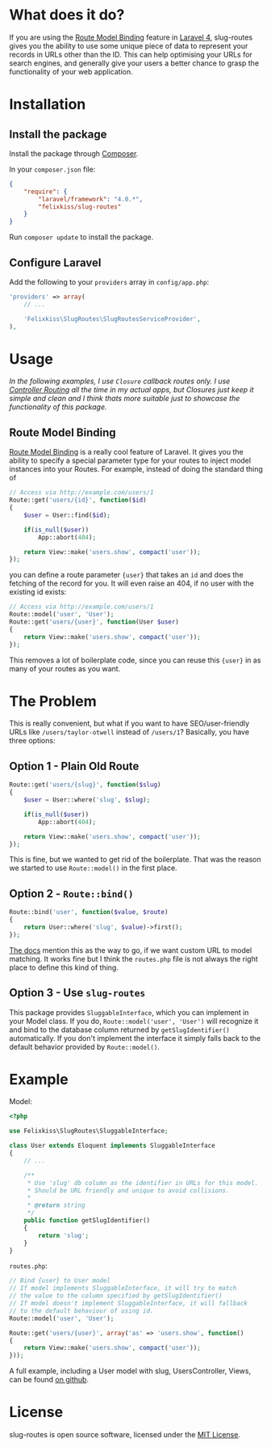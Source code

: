 # What does it do?

If you are using the [Route Model Binding] feature in [Laravel 4], slug-routes gives 
you the ability to use some unique piece of data to represent your records in URLs 
other than the ID. This can help optimising your URLs for search engines, and generally
give your users a better chance to grasp the functionality of your web application.

# Installation

## Install the package

Install the package through [Composer].

In your `composer.json` file:

```json
{
    "require": {
        "laravel/framework": "4.0.*",
        "felixkiss/slug-routes"
    }
}
```

Run `composer update` to install the package.

## Configure Laravel

Add the following to your `providers` array in `config/app.php`:

```php
'providers' => array(
    // ...

    'Felixkiss\SlugRoutes\SlugRoutesServiceProvider',
),
```

# Usage

*In the following examples, I use `Closure` callback routes only. I use [Controller Routing]
all the time in my actual apps, but Closures just keep it simple and clean and I think thats
more suitable just to showcase the functionality of this package.*

## Route Model Binding

[Route Model Binding] is a really cool feature of Laravel. It gives you the ability
to specify a special parameter type for your routes to inject model instances into your
Routes. For example, instead of doing the standard thing of

```php
// Access via http://example.com/users/1
Route::get('users/{id}', function($id)
{
    $user = User::find($id);

    if(is_null($user))
        App::abort(404);

    return View::make('users.show', compact('user'));
});
```

you can define a route parameter `{user}` that takes an `id` and does the fetching of
the record for you. It will even raise an 404, if no user with the existing id exists:

```php
// Access via http://example.com/users/1
Route::model('user', 'User');
Route::get('users/{user}', function(User $user)
{
    return View::make('users.show', compact('user'));
});
```

This removes a lot of boilerplate code, since you can reuse this `{user}` in as many of
your routes as you want.

# The Problem

This is really convenient, but what if you want to have SEO/user-friendly URLs like
`/users/taylor-otwell` instead of `/users/1`? Basically, you have three options:

## Option 1 - Plain Old Route

```php
Route::get('users/{slug}', function($slug)
{
    $user = User::where('slug', $slug);

    if(is_null($user))
        App::abort(404);

    return View::make('users.show', compact('user'));
});
```

This is fine, but we wanted to get rid of the boilerplate. That was the reason
we started to use `Route::model()` in the first place.

## Option 2 - `Route::bind()`

```php
Route::bind('user', function($value, $route)
{
    return User::where('slug', $value)->first();
});
```

[The docs](http://laravel.com/docs/routing#route-model-binding) mention this as the
way to go, if we want custom URL to model matching. It works fine but I think the
`routes.php` file is not always the right place to define this kind of thing.

## Option 3 - Use `slug-routes`

This package provides `SluggableInterface`, which you can implement in your Model class.
If you do, `Route::model('user', 'User')` will recognize it and bind to the database column
returned by `getSlugIdentifier()` automatically. If you don't implement the interface
it simply falls back to the default behavior provided by `Route::model()`.

# Example

Model:
```php
<?php

use Felixkiss\SlugRoutes\SluggableInterface;

class User extends Eloquent implements SluggableInterface
{
    // ...

    /**
     * Use 'slug' db column as the identifier in URLs for this model.
     * Should be URL friendly and unique to avoid collisions.
     *
     * @return string
     */
    public function getSlugIdentifier()
    {
        return 'slug';
    }
}
```

`routes.php`:
```php
// Bind {user} to User model
// If model implements SluggableInterface, it will try to match
// the value to the column specified by getSlugIdentifier()
// If model doesn't implement SluggableInterface, it will fallback
// to the default behaviour of using id.
Route::model('user', 'User');

Route::get('users/{user}', array('as' => 'users.show', function()
{
    return View::make('users.show', compact('user'));
}));
```

A full example, including a User model with slug, UsersController, Views, can be found [on github](https://github.com/felixkiss/slug-routes-example).

# License

slug-routes is open source software, licensed under the [MIT License].

[Route Model Binding]: http://laravel.com/docs/routing#route-model-binding
[Controller Routing]: http://laravel.com/docs/routing#routing-to-controllers
[Laravel 4]: http://laravel.com/
[Composer]: http://getcomposer.org/
[MIT License]: http://opensource.org/licenses/MIT